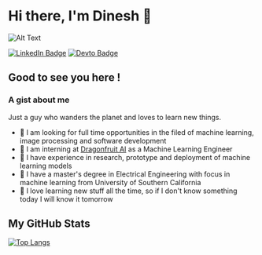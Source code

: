 # Hi there, I'm Dinesh :wave:
![Alt Text](https://media4.giphy.com/media/srToabNwtNT6SgZRW2/giphy.gif?cid=ecf05e47jjlfqepma3p3t6o048c6ffh85esgnz8ic0m5nugd&rid=giphy.gif")

<!-- <div style="width:100%;height:0;padding-bottom:100%;position:relative;"><iframe src="https://giphy.com/embed/srToabNwtNT6SgZRW2" width="100%" height="100%" style="position:absolute" frameBorder="0" class="giphy-embed" allowFullScreen></iframe></div><p><a href="https://giphy.com/gifs/dotcromwell-airline-private-jet-plane-srToabNwtNT6SgZRW2">via GIPHY</a></p> -->

[![LinkedIn Badge](https://img.shields.io/badge/LinkedIn-0077B5?style=for-the-badge&logo=linkedin&logoColor=white)](https://www.linkedin.com/in/dinesh-gdk) [![Devto Badge](https://img.shields.io/badge/dev.to-0A0A0A?style=for-the-badge&logo=devdotto&logoColor=white)](https://dev.to/dineshgdk)

## Good to see you here !

### A gist about me
Just a guy who wanders the planet and loves to learn new things.

- :eyes: I am looking for full time opportunities in the filed of machine learning, image processing and software development
- :hammer:  I am interning at [Dragonfruit AI](https://www.dragonfruit.ai/) as a Machine Learning Engineer
- :briefcase: I have experience in research, prototype and deployment of machine learning models
- :blue_book: I have a master's degree in Electrical Engineering with focus in machine learning from University of Southern California
- :rocket: I love learning new stuff all the time, so if I don't know something today I will know it tomorrow

## My GitHub Stats
[![Top Langs](https://github-readme-stats.vercel.app/api/top-langs/?username=dinesh-GDK&hide=html,css,scss,jupyter%20notebook&langs_count=10&layout=compact)](https://github.com/dinesh-GDK)